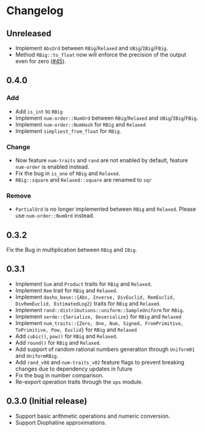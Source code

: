 # Changelog

## Unreleased

- Implement `AbsOrd` between `RBig`/`Relaxed` and `UBig`/`IBig`/`FBig`.
- Method `RBig::to_float` now will enforce the precision of the output even for zero ([#45](https://github.com/cmpute/dashu/issues/45)). 

## 0.4.0

### Add

- Add `is_int` to `RBig`
- Implement `num-order::NumOrd` between `RBig`/`Relaxed` and `UBig`/`IBig`/`FBig`.
- Implement `num-order::NumHash` for `RBig` and `Relaxed`
- Implement `simpliest_from_float` for `RBig`.

### Change

- Now feature `num-traits` and `rand` are not enabled by default, feature `num-order` is enabled instead.
- Fix the bug in `is_one` of `RBig` and `Relaxed`.
- `RBig::square` and `Relaxed::square` are renamed to `sqr`

### Remove

- `PartialOrd` is no longer implemented between `RBig` and `Relaxed`. Please use `num-order::NumOrd` instead.

## 0.3.2

Fix the Bug in multiplication between `RBig` and `IBig`.

## 0.3.1

- Implement `Sum` and `Product` traits for `RBig` and `Relaxed`.
- Implement `Rem` trait for `RBig` and `Relaxed`.
- Implement `dashu_base::{Abs, Inverse, DivEuclid, RemEuclid, DivRemEuclid, EstimatedLog2}` traits for `RBig` and `Relaxed`.
- Implement `rand::distributions::uniform::SampleUniform` for `RBig`.
- Implement `serde::{Serialize, Deserialize}` for `RBig` and `Relaxed`
- Implement `num_traits::{Zero, One, Num, Signed, FromPrimitive, ToPrimitive, Pow, Euclid}` for `RBig` and `Relaxed`
- Add `cubic()`, `pow()` for `RBig` and `Relaxed`.
- Add `round()` for `RBig` and `Relaxed`.
- Add support of random rational numbers generation through `Uniform01` and `UniformRBig`.
- Add `rand_v08` and `num-traits_v02` feature flags to prevent breaking changes due to dependency updates in future 
- Fix the bug in number comparison.
- Re-export operation traits through the `ops` module.

## 0.3.0 (Initial release)

- Support basic arithmetic operations and numeric conversion.
- Support Diophatine approximations.
